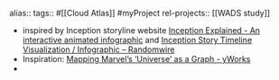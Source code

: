 alias::
tags:: #[[Cloud Atlas]] #myProject
rel-projects:: [[WADS study]]

- inspired by Inception storyline website [Inception Explained - An interactive animated infographic](https://www.inception-explained.com/) and [Inception Story Timeline Visualization / Infographic – Randomwire](https://randomwire.com/inception-timeline-visualisation/)
- Inspiration: [Mapping Marvel’s ‘Universe’ as a Graph - yWorks](https://www.yworks.com/blog/marvel-graph)
-
